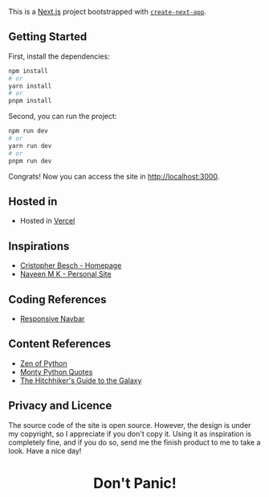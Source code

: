 This is a [Next.js](https://nextjs.org/) project bootstrapped with [`create-next-app`](https://github.com/vercel/next.js/tree/canary/packages/create-next-app).

## Getting Started

First, install the dependencies:

```bash
npm install
# or
yarn install
# or
pnpm install
```

Second, you can run the project:

```bash
npm run dev
# or
yarn run dev
# or
pnpm run dev
```

Congrats! Now you can access the site in [http://localhost:3000](http://localhost:3000).

## Hosted in
- Hosted in [Vercel](https://vercel.com)

## Inspirations
- [Cristopher Besch - Homepage](https://chris-besch.com)
- [Naveen M K - Personal Site](https://www.naveenmk.me/)

## Coding References

- [Responsive Navbar](https://www.makeuseof.com/responsive-navigation-bar-using-html-and-css/)

## Content References
- [Zen of Python](https://peps.python.org/pep-0020/#the-zen-of-python)
- [Monty Python Quotes](https://gist.github.com/lucasricci/438d6b5c2a5c031faa4dd48a8920c375)
- [The Hitchhiker's Guide to the Galaxy](https://en.wikipedia.org/wiki/The_Hitchhiker%27s_Guide_to_the_Galaxy)

## Privacy and Licence
The source code of the site is open source. However, the design is under my copyright, so I appreciate if you don't copy it. Using it as inspiration is completely fine, and if you do so, send me the finish product to me to take a look. Have a nice day!

<h1 align="center">Don't Panic!</h1>
